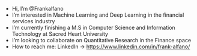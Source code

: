 - Hi, I’m @Frankalfano
- I’m interested in Machine Learning and Deep Learning in the financial services industry
- I’m currently finishing a M.S in Computer Science and Information Technology at Sacred Heart University
- I’m looking to collaborate on Quantitative Research in the Finance space
- How to reach me: LinkedIn -> https://www.linkedin.com/in/frank-alfano/

<!---
Frankalfano/Frankalfano is a ✨ special ✨ repository because its `README.md` (this file) appears on your GitHub profile.
You can click the Preview link to take a look at your changes.
--->
